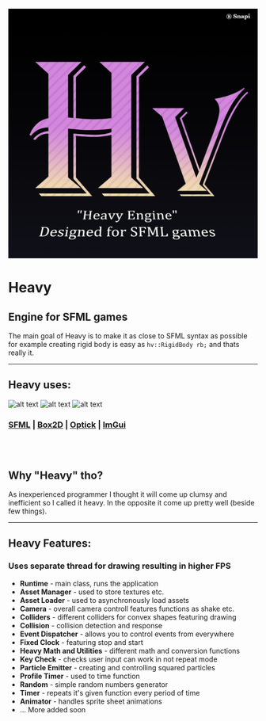 ![Heavy Engine](https://github.com/xSnapi/Heavy/blob/dev/Images/heavy.png?raw=true)

# Heavy
## Engine for SFML games
The main goal of Heavy is to make it as close to SFML syntax as possible for example creating rigid body is easy as ```hv::RigidBody rb;``` and thats really it.
***

## Heavy uses:

![alt text](https://www.sfml-dev.org/images/logo.png "SFML")
![alt text](https://box2d.org/images/logo.svg "box2D")
![alt text](https://github.com/bombomby/optick/blob/master/samples/UnrealEnginePlugin/Resources/Icon128.png?raw=true "OPTICK")


### [SFML](https://github.com/SFML/SFML) | [Box2D](https://github.com/erincatto/box2d) | [Optick](https://github.com/bombomby/optick) | [ImGui](https://github.com/ocornut/imgui)


<br/>
<br/>

## Why "Heavy" tho? 
As inexperienced programmer I thought it will come up clumsy and inefficient so I called it heavy.
In the opposite it come up pretty well (beside few things).
***

## Heavy Features:
### Uses separate thread for drawing resulting in higher FPS

* **Runtime** - main class, runs the application
* **Asset Manager** - used to store textures etc.
* **Asset Loader** - used to asynchronously load assets
* **Camera** - overall camera controll features functions as shake etc.
* **Colliders** - different colliders for convex shapes featuring drawing
* **Collision** - collision detection and response
* **Event Dispatcher** - allows you to control events from everywhere
* **Fixed Clock** - featuring stop and start
* **Heavy Math and Utilities** - different math and conversion functions
* **Key Check** - checks user input can work in not repeat mode
* **Particle Emitter** - creating and controlling squared particles
* **Profile Timer** - used to time function
* **Random** - simple random numbers generator
* **Timer** - repeats it's given function every period of time
* **Animator** - handles sprite sheet animations
* ... More added soon
